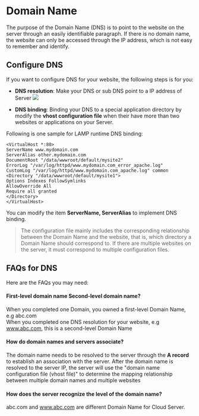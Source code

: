 # Domain Name

The purpose of the Domain Name (DNS) is to point to the website on the server through an easily identifiable paragraph. If there is no domain name, the website can only be accessed through the IP address, which is not easy to remember and identify.

## Configure DNS

If you want to configure DNS for your website, the following steps is for you:  

*   **DNS resolution**: Make your DNS or sub DNS point to a IP address of Server
![](https://libs.websoft9.com/Websoft9/DocsPicture/zh/common/domain-websoft9.png)

*   **DNS binding**: Binding your DNS to a special application directory by modify the **vhost configuration file** when their have more than two websites or applications on your Server.

Following is one sample for LAMP runtime DNS binding:

   ~~~ 
   <VirtualHost *:80>
   ServerName www.mydomain.com
   ServerAlias other.mydomain.com
   DocumentRoot "/data/wwwroot/default/mysite2"
   ErrorLog "/var/log/httpd/www.mydomain.com_error_apache.log"
   CustomLog "/var/log/httpd/www.mydomain.com_apache.log" common
   <Directory "/data/wwwroot/default/mysite1">
   Options Indexes FollowSymlinks
   AllowOverride All
   Require all granted
   </Directory>
   </VirtualHost>
   ~~~

You can modify the item **ServerName, ServerAlias** to implement DNS binding.

> The configuration file mainly includes the corresponding relationship between the Domain Name and the website, that is, which directory a Domain Name should correspond to. If there are multiple websites on the server, it must correspond to multiple configuration files.

## FAQs for DNS

Here are the FAQs you may need:  

#### First-level domain name Second-level domain name?

When you completed one Domain, you owned a first-level Domain Name, e.g abc.com  
When you completed one DNS resolution for your website, e.g www.abc.com, this is a second-level Domain Name  

#### How do domain names and servers associate?

The domain name needs to be resolved to the server through the **A record** to establish an association with the server. After the domain name is resolved to the server IP, the server will use the "domain name configuration file (vhost file)" to determine the mapping relationship between multiple domain names and multiple websites

#### How does the server recognize the level of the domain name?

abc.com and www.abc.com are different Domain Name for Cloud Server.